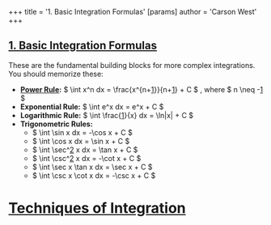 +++
 title = '1. Basic Integration Formulas'
[params]
	author = 'Carson West'
+++
## [1. Basic Integration Formulas](./../1.-basic-integration-formulas/) 
These are the fundamental building blocks for more complex integrations.  You should memorize these:

* **[Power Rule](./../power-rule/):**  $ \int x^n dx = \frac{x^{n+[1](./../1/)}}{n+[1](./../1/)} + C $ , where  $ n \neq -[1](./../1/) $ 
* **Exponential Rule:**  $ \int e^x dx = e^x + C $ 
* **Logarithmic Rule:**  $ \int \frac{[1](./../1/)}{x} dx = \ln|x| + C $ 
* **Trigonometric Rules:**
    *  $ \int \sin x dx = -\cos x + C $ 
    *  $ \int \cos x dx = \sin x + C $ 
    *  $ \int \sec^[2](./../2/) x dx = \tan x + C $ 
    *  $ \int \csc^[2](./../2/) x dx = -\cot x + C $ 
    *  $ \int \sec x \tan x dx = \sec x + C $ 
    *  $ \int \csc x \cot x dx = -\csc x + C $ 

# [Techniques of Integration](./../techniques-of-integration/)